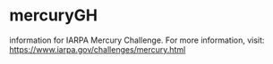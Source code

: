 # mercuryGH
information for IARPA Mercury Challenge. For more information, visit: https://www.iarpa.gov/challenges/mercury.html

